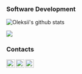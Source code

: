 ### Software Development

![Oleksii's github stats](https://github-readme-stats.vercel.app/api?username=ityetti)

![](https://komarev.com/ghpvc/?username=ityetti&color=brightgreen)

### Contacts
[<img align="left" alt="Email" width="22px" src="https://cdn.jsdelivr.net/npm/simple-icons@3.7.0/icons/gmail.svg" />][email]
[<img align="left" alt="YouTube" width="22px" src="https://cdn.jsdelivr.net/npm/simple-icons@v3/icons/youtube.svg" />][youtube]
[<img align="left" alt="LinkedIn" width="22px" src="https://cdn.jsdelivr.net/npm/simple-icons@v3/icons/linkedin.svg" />][linkedin]

[email]: mailto:ityetti@gmail.com
[youtube]: https://www.youtube.com/channel/UCRxMrNYtYkZSzUITOLvsVrQ/
[linkedin]: https://www.linkedin.com/in/iamborovyk/
